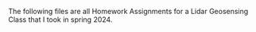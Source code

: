 The following files are all Homework Assignments for a Lidar Geosensing Class that I took in spring 2024.
